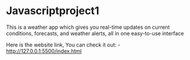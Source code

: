 # Javascriptproject1
This is a weather app which gives you real-time updates on current conditions, forecasts, and weather alerts, all in one easy-to-use interface

Here  is the website link, You can check it out: - http://127.0.0.1:5500/index.html 
